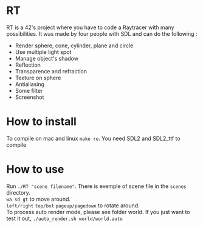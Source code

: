 # RT

RT is a 42's project where you have to code a Raytracer with many possibilities. It was made by four people with SDL and can do the following :
+ Render sphere, cone, cylinder, plane and circle
+ Use multiple light spot
+ Manage object's shadow
+ Reflection
+ Transparence and refraction
+ Texture on sphere
+ Antialiasing
+ Some filter
+ Screenshot

# How to install

To compile on mac and linux `make re`.
You need SDL2 and SDL2_ttf to compile

# How to use
Run `./RT "scene filename"`. There is exemple of scene file in the `scenes` directory.  
`wa sd gt` to move around.  
`left/right` `top/bot` `pageup/pagedown` to rotate around.  
To process auto render mode, please see folder world.
If you just want to test it out, `./auto_render.sh world/world.auto`
